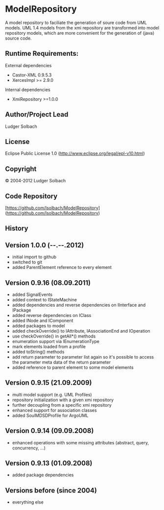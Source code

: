 ModelRepository
===============

A model repository to faciliate the generation of soure code from UML models.
UML 1.4 models from the xmi repository are transformed into model repository models,
which are more convenient for the generation of (java) source code.

Runtime Requirements:
---------------------
External dependencies
* Castor-XML 0.9.5.3
* XercesImpl >= 2.9.0

Internal dependencies
* XmiRepository >=1.0.0

Author/Project Lead
-------------------
Ludger Solbach

License
-------
Eclipse Public License 1.0 (http://www.eclipse.org/legal/epl-v10.html)

Copyright
---------
© 2004-2012 Ludger Solbach

Code Repository
---------------
[https://github.com/lsolbach/ModelRepository] (https://github.com/lsolbach/ModelRepository)

History
-------

Version 1.0.0 (--.--.2012)
--------------------------
* initial import to github
* switched to git
* added ParentElement reference to every element

Version 0.9.16 (08.09.2011)
---------------------------
* added SignalEvents
* added context to IStateMachine
* added dependencies and reverse dependencies on IInterface and IPackage
* added reverse dependencies on IClass
* added INode and IComponent
* added packages to model
* added checkOverride() to IAttribute, IAssociationEnd and IOperation
* use checkOverride() in getAll*() methods
* enumeration support via IEnumerationType
* mark elements loaded from a profile
* added toString() methods
* add return parameter to parameter list again so it's possible to
    access the parameter meta data of the return parameter
* added reference to parent element to some model elements

Version 0.9.15 (21.09.2009)
---------------------------
* multi model support (e.g. UML Profiles)
* repository initialization with a given xmi repository
* further decoupling from a specific xmi repository
* enhanced support for association classes
* added SoulMDSDProfile for ArgoUML

Version 0.9.14 (09.09.2008)
---------------------------
* enhanced operations with some missing attributes (abstract, query, concurrency, ...)

Version 0.9.13 (01.09.2008)
---------------------------
* added package dependencies

Versions before (since 2004)
----------------------------
* everything else
